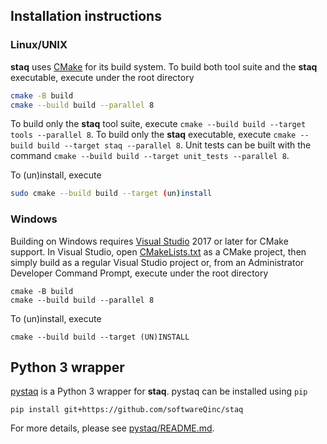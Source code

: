 ## Installation instructions

### Linux/UNIX

**staq** uses [CMake](https://cmake.org/) for its build system. To build both 
tool suite and the **staq** executable, execute under the root directory

```bash
cmake -B build
cmake --build build --parallel 8
  ```

To build only the **staq** tool suite, execute 
`cmake --build build --target tools --parallel 8`. To build only the **staq** 
executable, execute `cmake --build build --target staq --parallel 8`.
Unit tests can be built with the command 
`cmake --build build --target unit_tests --parallel 8`.

To (un)install, execute 

```bash
sudo cmake --build build --target (un)install
```

### Windows

Building on Windows requires [Visual Studio](https://www.visualstudio.com) 2017
or later for CMake support. In Visual Studio, open
[CMakeLists.txt](https://github.com/softwareQinc/staq/blob/main/CMakeLists.txt)
as a CMake project, then simply build as a regular Visual Studio project or,
from an Administrator Developer Command Prompt, execute under the root directory 

```
cmake -B build
cmake --build build --parallel 8
```

To (un)install, execute 

```
cmake --build build --target (UN)INSTALL
```

## Python 3 wrapper
[pystaq](https://github.com/softwareQinc/staq/blob/main/pystaq/) is a Python 3 
wrapper for **staq**. pystaq can be installed using `pip`
```
pip install git+https://github.com/softwareQinc/staq
```
For more details, please see 
[pystaq/README.md](https://github.com/softwareQinc/staq/blob/main/pystaq/README.md).
